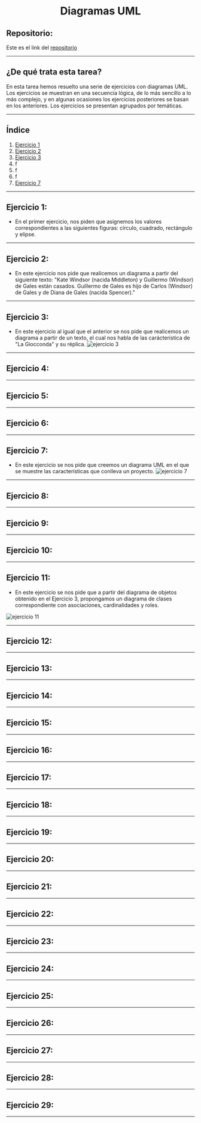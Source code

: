 <h1 align="center">	Diagramas UML</h1>

<h2>Repositorio:</h2>

Este es el link del [repositorio](https://github.com/albabernal03/trabajo-grupal-1-EDA)

***
<h2>¿De qué trata esta tarea?</h2>

En esta tarea hemos resuelto una serie de ejercicios con diagramas UML. Los ejercicios se muestran en una secuencia lógica, de lo más sencillo a lo más complejo, y en algunas ocasiones los ejercicios posteriores se basan en los anteriores. Los ejercicios se presentan agrupados por temáticas.

***
## Índice
1. [Ejercicio 1](#id1)
2. [Ejercicio 2](#id2)
3. [Ejercicio 3](#id3)
4. f
5. f
6. f
7. [Ejercicio 7](#id7)
***

## Ejercicio 1:<a name="id1"></a>

* En el primer ejercicio, nos piden que asignemos los valores correspondientes a las siguientes figuras: círculo, cuadrado, rectángulo y elipse.

***

## Ejercicio 2:<a name="id2"></a>

* En este ejercicio nos pide que realicemos un diagrama a partir del siguiente texto: "Kate Windsor (nacida Middleton) y Guillermo (Windsor) de Gales están casados. Guillermo de Gales es hijo de Carlos (Windsor) de Gales y de Diana de Gales (nacida Spencer)."

***

## Ejercicio 3:<a name="id3"></a>

* En este ejercicio al igual que el anterior se nos pide que realicemos un diagrama a partir de un texto, el cual nos habla de las carácteristica de "La Giocconda" y su réplica.
![ejercicio 3](https://user-images.githubusercontent.com/91721875/153255898-8e26bd90-7f9d-435d-824f-b1b67f04f4c8.jpg)


***

## Ejercicio 4:<a name="id4"></a>

***

## Ejercicio 5:<a name="id5"></a>

***

## Ejercicio 6:<a name="id6"></a>

***

## Ejercicio 7:<a name="id7"></a>

* En este ejercicio se nos pide que creemos un diagrama UML en el que se muestre las características que conlleva un proyecto.
![ejercicio 7](https://user-images.githubusercontent.com/91721875/153268653-eb79cf81-2867-4c5b-978b-e7cadfa3545d.jpg)


***

## Ejercicio 8:<a name="id8"></a>

***

## Ejercicio 9:<a name="id9"></a>

***

## Ejercicio 10:<a name="id10"></a>

***

## Ejercicio 11:<a name="id11"></a>

* En este ejercicio se nos pide que a partir del diagrama de objetos obtenido en el Ejercicio 3, propongamos un diagrama de clases correspondiente con
asociaciones, cardinalidades y roles.

![ejercicio 11](https://user-images.githubusercontent.com/91721875/153274248-1f6c3588-16f4-4aa2-9584-3b619d94613b.jpg)


***

## Ejercicio 12:<a name="id12"></a>

***

## Ejercicio 13:<a name="id13"></a>

***

## Ejercicio 14:<a name="id14"></a>

***

## Ejercicio 15:<a name="id15"></a>

***

## Ejercicio 16:<a name="id16"></a>

***

## Ejercicio 17:<a name="id17"></a>

***

## Ejercicio 18:<a name="id18"></a>

***

## Ejercicio 19:<a name="id19"></a>

***

## Ejercicio 20:<a name="id20"></a>

***

## Ejercicio 21:<a name="id21"></a>

***

## Ejercicio 22:<a name="id22"></a>

***

## Ejercicio 23:<a name="id23"></a>

***

## Ejercicio 24:<a name="id24"></a>

***

## Ejercicio 25:<a name="id25"></a>

***

## Ejercicio 26:<a name="id26"></a>

***

## Ejercicio 27:<a name="id27"></a>

***

## Ejercicio 28:<a name="id28"></a>

***

## Ejercicio 29:<a name="id29"></a>

***
